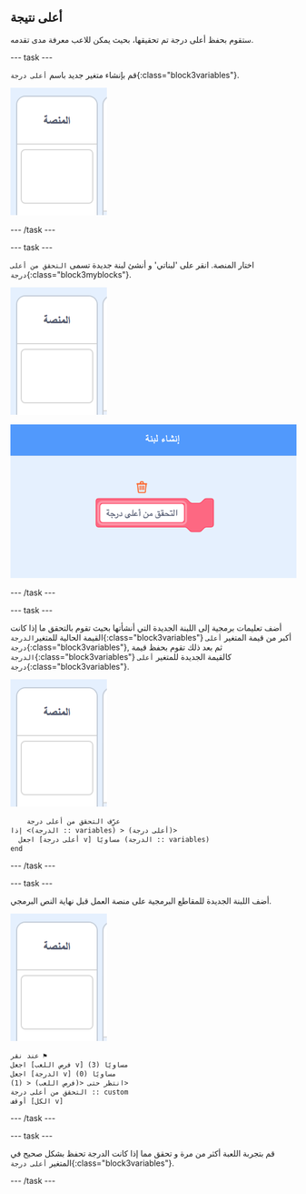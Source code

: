## أعلى نتيجة

ستقوم بحفظ أعلى درجة تم تحقيقها، بحيث يمكن للاعب معرفة مدى تقدمه.

--- task ---

قم بإنشاء متغير جديد باسم `أعلى درجة`{:class="block3variables"}.

![كائن منصة العمل](images/stage-sprite.png)

--- /task ---

--- task ---

اختار المنصة. انقر على 'لبناتي' و أنشئ لبنة جديدة تسمى `التحقق من أعلى درجة`{:class="block3myblocks"}.

![كائن منصة العمل](images/stage-sprite.png)

![لقطة الشاشة](images/dots-custom-1.png)

--- /task ---

--- task ---

أضف تعليمات برمجية إلى اللبنة الجديدة التي أنشأتها بحيث تقوم بالتحقق ما إذا كانت القيمة الحالية للمتغير`الدرجة`{:class="block3variables"} أكبر من قيمة المتغير `أعلى درجة`{:class="block3variables"}, ثم بعد ذلك تقوم بحفظ قيمة `الدرجة`{:class="block3variables"} كالقيمة الجديدة للمتغير `أعلى درجة`{:class="block3variables"}.

![كائن منصة العمل](images/stage-sprite.png)

```blocks3
    عرِّف التحقق من أعلى درجة
إذا <(الدرجة :: variables) > (أعلى درجة)> 
  اجعل [أعلى درجة v] مساويًا (الدرجة :: variables)
end
```

--- /task ---

--- task ---

أضف اللبنة الجديدة للمقاطع البرمجية على منصة العمل قبل نهاية النص البرمجي.

![كائن منصة العمل](images/stage-sprite.png)

```blocks3
عند نقر ⚑
اجعل [فرص اللعب v] مساويًا (3)
اجعل [الدرجة v] مساويًا (0)
انتظر حتى <(فرص اللعب) < (1)>
التحقق من أعلى درجة :: custom
أوقف [الكل v]
```

--- /task ---

--- task ---

قم بتجربة اللعبة أكثر من مرة و تحقق مما إذا كانت الدرجة تحفظ بشكل صحيح في المتغير `أعلى درجة`{:class="block3variables"}.

--- /task ---